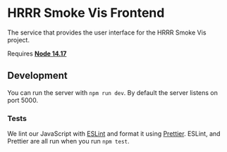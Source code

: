 # HRRR Smoke Vis Frontend

The service that provides the user interface for the HRRR Smoke Vis project.

Requires **[Node 14.17](https://nodejs.dev/)**

## Development

You can run the server with `npm run dev`. By default the server listens on port 5000.

### Tests

We lint our JavaScript with [ESLint](https://eslint.org/) and format it using [Prettier](https://prettier.io/). ESLint, and Prettier are all run when you run `npm test`.
